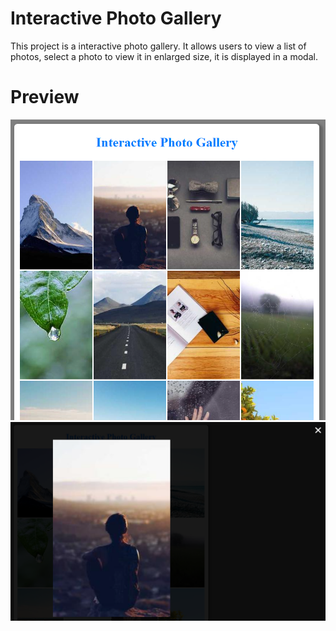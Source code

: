 
# Interactive Photo Gallery

This project is a interactive photo gallery. It allows users to view a list of photos, select a photo to view it in enlarged size, it is displayed in a modal.

# Preview

![App Screenshot](preview.png)
![App Screenshot](preview2.png)
